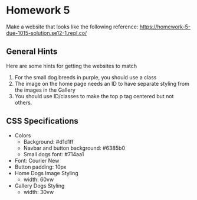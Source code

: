# Homework 5
Make a website that looks like the following reference: https://homework-5-due-1015-solution.se12-1.repl.co/
## General Hints
Here are some hints for getting the websites to match
1. For the small dog breeds in purple, you should use a class
2. The image on the home page needs an ID to have separate styling from the images in the Gallery
3. You should use ID/classes to make the top p tag centered but not others.

## CSS Specifications
- Colors
  - Background: #d1d1ff
  - Navbar and button background: #6385b0
  - Small dogs font: #714aa1
- Font: Courier New
- Button padding: 10px
- Home Dogs Image Styling
  - width: 60vw
- Gallery Dogs Styling
    - width: 30vw